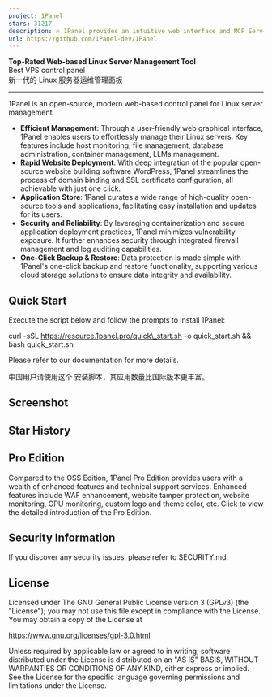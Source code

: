 ```yaml
---
project: 1Panel
stars: 31217
description: 🔥 1Panel provides an intuitive web interface and MCP Server to manage websites, files, containers, databases, and LLMs on a Linux server.
url: https://github.com/1Panel-dev/1Panel
---
```


**Top-Rated Web-based Linux Server Management Tool**  
Best VPS control panel  
新一代的 Linux 服务器运维管理面板

  

  

* * *

1Panel is an open-source, modern web-based control panel for Linux server management.

-   **Efficient Management**: Through a user-friendly web graphical interface, 1Panel enables users to effortlessly manage their Linux servers. Key features include host monitoring, file management, database administration, container management, LLMs management.
-   **Rapid Website Deployment**: With deep integration of the popular open-source website building software WordPress, 1Panel streamlines the process of domain binding and SSL certificate configuration, all achievable with just one click.
-   **Application Store**: 1Panel curates a wide range of high-quality open-source tools and applications, facilitating easy installation and updates for its users.
-   **Security and Reliability**: By leveraging containerization and secure application deployment practices, 1Panel minimizes vulnerability exposure. It further enhances security through integrated firewall management and log auditing capabilities.
-   **One-Click Backup & Restore**: Data protection is made simple with 1Panel's one-click backup and restore functionality, supporting various cloud storage solutions to ensure data integrity and availability.

Quick Start
-----------

Execute the script below and follow the prompts to install 1Panel:

curl -sSL https://resource.1panel.pro/quick\_start.sh -o quick\_start.sh && bash quick\_start.sh

Please refer to our documentation for more details.

中国用户请使用这个 安装脚本，其应用数量比国际版本更丰富。

Screenshot
----------

Star History
------------

Pro Edition
-----------

Compared to the OSS Edition, 1Panel Pro Edition provides users with a wealth of enhanced features and technical support services. Enhanced features include WAF enhancement, website tamper protection, website monitoring, GPU monitoring, custom logo and theme color, etc. Click to view the detailed introduction of the Pro Edition.

Security Information
--------------------

If you discover any security issues, please refer to SECURITY.md.

License
-------

Licensed under The GNU General Public License version 3 (GPLv3) (the "License"); you may not use this file except in compliance with the License. You may obtain a copy of the License at

https://www.gnu.org/licenses/gpl-3.0.html

Unless required by applicable law or agreed to in writing, software distributed under the License is distributed on an "AS IS" BASIS, WITHOUT WARRANTIES OR CONDITIONS OF ANY KIND, either express or implied. See the License for the specific language governing permissions and limitations under the License.
